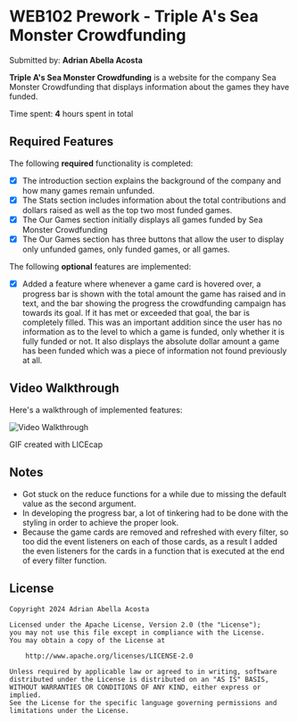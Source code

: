 # WEB102 Prework - Triple A's Sea Monster Crowdfunding

Submitted by: **Adrian Abella Acosta**

**Triple A's Sea Monster Crowdfunding** is a website for the company Sea Monster Crowdfunding that displays information about the games they have funded.

Time spent: **4** hours spent in total

## Required Features

The following **required** functionality is completed:

-   [x] The introduction section explains the background of the company and how many games remain unfunded.
-   [x] The Stats section includes information about the total contributions and dollars raised as well as the top two most funded games.
-   [x] The Our Games section initially displays all games funded by Sea Monster Crowdfunding
-   [x] The Our Games section has three buttons that allow the user to display only unfunded games, only funded games, or all games.

The following **optional** features are implemented:

-   [x] Added a feature where whenever a game card is hovered over, a progress bar is shown with the total amount the game has raised and in text, and the bar showing the progress the crowdfunding campaign has towards its goal. If it has met or exceeded that goal, the bar is completely filled. This was an important addition since the user has no information as to the level to which a game is funded, only whether it is fully funded or not. It also displays the absolute dollar amount a game has been funded which was a piece of information not found previously at all.

## Video Walkthrough

Here's a walkthrough of implemented features:

<img src='https://imgur.com/eIBukbA.gif' title='Video Walkthrough' width='' alt='Video Walkthrough' />

<!-- Replace this with whatever GIF tool you used! -->

GIF created with LICEcap

<!-- Recommended tools:
[Kap](https://getkap.co/) for macOS
[ScreenToGif](https://www.screentogif.com/) for Windows
[peek](https://github.com/phw/peek) for Linux. -->

## Notes

-   Got stuck on the reduce functions for a while due to missing the default value
    as the second argument.
-   In developing the progress bar, a lot of tinkering had to be done with the styling in order to achieve the proper look.
-   Because the game cards are removed and refreshed with every filter, so too did the event listeners on each of those cards, as a result I added the even listeners for the cards in a function that is executed at the end of every filter function.

## License

    Copyright 2024 Adrian Abella Acosta

    Licensed under the Apache License, Version 2.0 (the "License");
    you may not use this file except in compliance with the License.
    You may obtain a copy of the License at

        http://www.apache.org/licenses/LICENSE-2.0

    Unless required by applicable law or agreed to in writing, software
    distributed under the License is distributed on an "AS IS" BASIS,
    WITHOUT WARRANTIES OR CONDITIONS OF ANY KIND, either express or implied.
    See the License for the specific language governing permissions and
    limitations under the License.
